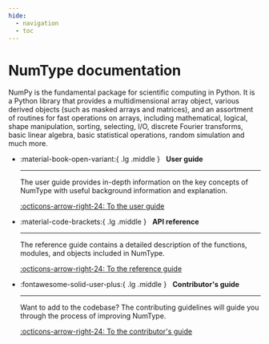 ```yaml
---
hide:
  - navigation
  - toc
---
```


# NumType documentation

NumPy is the fundamental package for scientific computing in Python.
It is a Python library that provides a multidimensional array object, various
derived objects (such as masked arrays and matrices), and an assortment of
routines for fast operations on arrays, including mathematical, logical, shape
manipulation, sorting, selecting, I/O, discrete Fourier transforms, basic linear
algebra, basic statistical operations, random simulation and much more.

<div class="grid cards" markdown>

- :material-book-open-variant:{ .lg .middle } &nbsp; __User guide__

    ---

    The user guide provides in-depth information on the key concepts of
    NumType with useful background information and explanation.

    [:octicons-arrow-right-24: To the user guide](user/index.md)

- :material-code-brackets:{ .lg .middle } &nbsp; __API reference__

    ---

    The reference guide contains a detailed description of the functions,
    modules, and objects included in NumType.

    [:octicons-arrow-right-24: To the reference guide](reference.md)

- :fontawesome-solid-user-plus:{ .lg .middle } &nbsp; __Contributor's guide__

    ---

    Want to add to the codebase? The contributing guidelines will guide you
    through the process of improving NumType.

    [:octicons-arrow-right-24: To the contributor's guide](dev/index.md)

</div>
